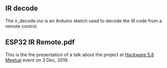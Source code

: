 ## IR decode

The ir_decode.ino is an Arduino sketch used to decode the IR code from a remote control.

## ESP32 IR Remote.pdf

This is the the presentation of a talk about the project at [Hackware 5.8 Meetup](https://youtu.be/qj1ApfKjbfU) event on 3 Dec, 2019.
